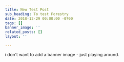 ```yaml
---
title: New Test Post
sub_heading: To test Forestry
date: 2018-12-29 00:00:00 -0700
tags: []
banner_image: ''
related_posts: []
layout: ''

---
```

i don't want to add a banner image - just playing around.